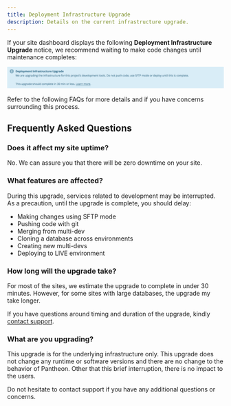 ```yaml
---
title: Deployment Infrastructure Upgrade
description: Details on the current infrastructure upgrade.
---
```

If your site dashboard displays the following **Deployment Infrastructure Upgrade** notice, we recommend waiting to make code changes until maintenance completes:

![deployment infrastructure upgrade](/source/docs/assets/images/upgrade-notice.png)

Refer to the following FAQs for more details and if you have concerns surrounding this process.
## Frequently Asked Questions

### Does it affect my site uptime?

No. We can assure you that there will be zero downtime on your site.

### What features are affected?

During this upgrade, services related to development may be interrupted. As a precaution, until the upgrade is complete, you should delay:

- Making changes using SFTP mode
- Pushing code with git
- Merging from multi-dev
- Cloning a database across environments
- Creating new multi-devs
- Deploying to LIVE environment

### How long will the upgrade take?

For most of the sites, we estimate the upgrade to complete in under 30 minutes. However, for some sites with large databases, the upgrade my take longer.

If you have questions around timing and duration of the upgrade, kindly [contact support](https://dashboard.pantheon.io/#support).

### What are you upgrading?

This upgrade is for the underlying infrastructure only. This upgrade does not change any runtime or software versions and there are no change to the behavior of Pantheon. Other that this brief interruption, there is no impact to the users.


Do not hesitate to contact support if you have any additional questions or concerns.
